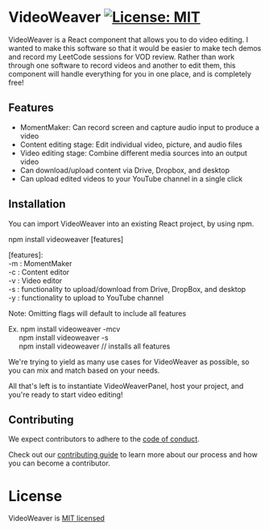 # VideoWeaver [![License: MIT](https://img.shields.io/badge/License-MIT-yellow.svg)](https://opensource.org/licenses/MIT)

VideoWeaver is a React component that allows you to do video editing. I wanted to make this software so that it would be easier to make tech demos and record my LeetCode sessions for VOD review. Rather than work through one software to record videos and another to edit them, this component will handle everything for you in one place, and is completely free!

## Features
* MomentMaker: Can record screen and capture audio input to produce a video
* Content editing stage: Edit individual video, picture, and audio files
* Video editing stage: Combine different media sources into an output video
* Can download/upload content via Drive, Dropbox, and desktop
* Can upload edited videos to your YouTube channel in a single click

## Installation
You can import VideoWeaver into an existing React project, by using npm.

npm install videoweaver [features]

[features]:  
-m : MomentMaker  
-c : Content editor  
-v : Video editor  
-s : functionality to upload/download from Drive, DropBox, and desktop  
-y : functionality to upload to YouTube channel  

Note: Omitting flags will default to include all features

Ex. npm install videoweaver -mcv  
&emsp;&ensp;npm install videoweaver -s  
&emsp;&ensp;npm install videoweaver  // installs all features

We're trying to yield as many use cases for VideoWeaver as possible, so you can mix and match based on your needs.

All that's left is to instantiate VideoWeaverPanel, host your project, and you're ready to start video editing!
    
## Contributing

We expect contributors to adhere to the [code of conduct](https://github.com/rrb211570/VideoWeaver/blob/main/CodeOfConduct.md). 

Check out our [contributing guide](https://github.com/rrb211570/VideoWeaver/blob/main/ContributingGuide.md) to learn more about our process and how you can become a contributor.

# License
VideoWeaver is [MIT licensed](https://github.com/rrb211570/VideoWeaver/blob/main/LICENSE)
